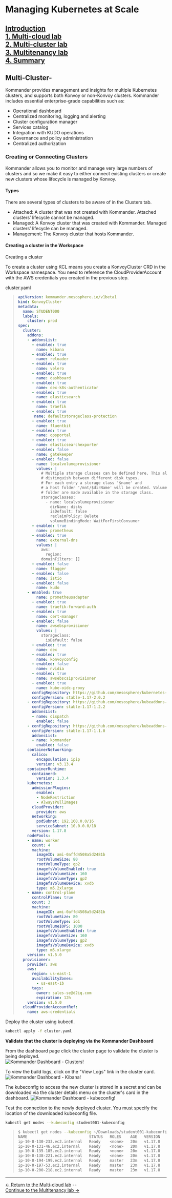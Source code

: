 # Managing Kubernetes at Scale

[Introduction](https://github.com/mesosphere/kommander-workshop-student/blob/master/README.md#introduction)  
[1. Multi-cloud lab](https://github.com/mesosphere/kommander-workshop-student/blob/master/multi-cloud-lab.md#Multi-cloud-lab)  
[2. Multi-cluster lab](https://github.com/mesosphere/kommander-workshop-student/blob/master/multi-cluster-lab.md#Multi-Cluster-Lab)  
[3. Multitenancy lab](https://github.com/mesosphere/kommander-workshop-student/blob/master/multitenancy-lab.md#Multitenancy-Lab)  
[4. Summary](https://github.com/mesosphere/kommander-workshop-student/blob/master/summary.md#Summary)  
---

## Multi-Cluster-

Kommander provides management and insights for multiple Kubernetes clusters, and supports both Konvoy or non-Konvoy clusters. Kommander includes essential enterprise-grade capabilities such as:

- Operational dashboard
- Centralized monitoring, logging and alerting
- Cluster configuration manager
- Services catalog
- Integration with KUDO operations
- Governance and policy administration
- Centralized authorization

### Creating or Connecting Clusters

Kommander allows you to monitor and manage very large numbers of clusters and so we make it easy to either connect existing clusters or create new clusters whose lifecycle is managed by Konvoy.

#### Types

There are several types of clusters to be aware of in the Clusters tab.

- Attached: A cluster that was not created with Kommander. Attached clusters’ lifecycle cannot be managed.
- Managed: A Konvoy cluster that was created with Kommander. Managed clusters’ lifecycle can be managed.
- Management: The Konvoy cluster that hosts Kommander.

#### Creating a cluster in the Workspace

Creating a cluster

To create a cluster using KCL means you create a KonvoyCluster CRD in the Workspace namespace. You need to reference the CloudProviderAccount with the AWS credentials you created in the previous step.

cluster.yaml
> ```yaml
> apiVersion: kommander.mesosphere.io/v1beta1
> kind: KonvoyCluster
> metadata:
>   name: STUDENT000
>   labels:
>     cluster: prod
> spec:
>   cluster:
>     addons:
>     - addonsList:
>       - enabled: true
>         name: kibana
>       - enabled: true
>         name: reloader
>       - enabled: true
>         name: velero
>       - enabled: true
>         name: dashboard
>       - enabled: true
>         name: dex-k8s-authenticator
>       - enabled: true
>         name: elasticsearch
>       - enabled: true
>         name: traefik
>       - enabled: true
>        name: defaultstorageclass-protection
>       - enabled: true
>         name: fluentbit
>       - enabled: true
>         name: opsportal
>       - enabled: true
>         name: elasticsearchexporter
>       - enabled: false
>         name: gatekeeper
>       - enabled: false
>         name: localvolumeprovisioner
>         values: |
>           # Multiple storage classes can be defined here. This allows to, e.g.,
>           # distinguish between different disk types.
>           # For each entry a storage class '$name' and
>           # a host folder '/mnt/$dirName' will be created. Volumes mounted to this
>           # folder are made available in the storage class.
>           storageclasses:
>             - name: localvolumeprovisioner
>               dirName: disks
>               isDefault: false
>               reclaimPolicy: Delete
>               volumeBindingMode: WaitForFirstConsumer
>       - enabled: true
>         name: prometheus
>       - enabled: true
>         name: external-dns
>         values: |
>           aws:
>             region:
>           domainFilters: []
>       - enabled: false
>         name: flagger
>       - enabled: false
>         name: istio
>       - enabled: false
>         name: kudo
>     - enabled: true
>         name: prometheusadapter
>       - enabled: true
>         name: traefik-forward-auth
>       - enabled: true
>         name: cert-manager
>       - enabled: false
>         name: awsebsprovisioner
>         values: |
>           storageclass:
>             isDefault: false
>       - enabled: true
>         name: dex
>       - enabled: true
>         name: konvoyconfig
>       - enabled: false
>         name: nvidia
>       - enabled: true
>         name: awsebscsiprovisioner
>       - enabled: true
>         name: kube-oidc-proxy
>       configRepository: https://github.com/mesosphere/kubernetes-base-addons
>       configVersion: stable-1.17-2.0.2
>     - configRepository: https://github.com/mesosphere/kubeaddons-dispatch
>       configVersion: stable-1.17-1.2.2
>       addonsList:
>       - name: dispatch
>         enabled: false
>     - configRepository: https://github.com/mesosphere/kubeaddons-kommander
>       configVersion: stable-1.17-1.1.0
>       addonsList:
>       - name: kommander
>         enabled: false
>     containerNetworking:
>       calico:
>         encapsulation: ipip
>         version: v3.13.4
>     containerRuntime:
>       containerd:
>         version: 1.3.4
>     kubernetes:
>       admissionPlugins:
>         enabled:
>         - NodeRestriction
>         - AlwaysPullImages
>       cloudProvider:
>         provider: aws
>       networking:
>         podSubnet: 192.168.0.0/16
>         serviceSubnet: 10.0.0.0/18
>       version: 1.17.8
>     nodePools:
>     - name: worker
>       count: 4
>       machine:
>         imageID: ami-0affd4508a5d2481b
>         rootVolumeSize: 80
>         rootVolumeType: gp2
>         imagefsVolumeEnabled: true
>         imagefsVolumeSize: 160
>         imagefsVolumeType: gp2
>         imagefsVolumeDevice: xvdb
>         type: m5.2xlarge
>     - name: control-plane
>       controlPlane: true
>       count: 3
>       machine:
>         imageID: ami-0affd4508a5d2481b
>         rootVolumeSize: 80
>         rootVolumeType: io1
>         rootVolumeIOPS: 1000
>         imagefsVolumeEnabled: true
>         imagefsVolumeSize: 160
>         imagefsVolumeType: gp2
>         imagefsVolumeDevice: xvdb
>         type: m5.xlarge
>     version: v1.5.0
>   provisioner:
>     provider: aws
>     aws:
>       region: us-east-1
>       availabilityZones:
>         - us-east-1b
>       tags:
>         owner: sales-se@d2iq.com
>         expiration: 12h
>     version: v1.5.0
>   cloudProviderAccountRef:
>     name: aws-credentials
> ```

Deploy the cluster using kubectl.

```bash
kubectl apply -f cluster.yaml
```
**Validate that the cluster is deploying via the Kommander Dashboard**

From the dashboard page click the cluster page to validate the cluster is being deployed.  
![Kommander Dashboard - Clusters!](https://github.com/mesosphere/kommander-workshop-student/blob/master/images/dashboard-clusters.png)

To view the build logs, click on the "View Logs" link in the cluster card.  
![Kommander Dashboard - Kibana!](https://github.com/mesosphere/kommander-workshop-student/blob/master/images/kibana-dashboard.png)

The kubeconfig to access the new cluster is stored in a secret and can be downloaded via the cluster details menu on the cluster's card in the dashboard.
![Kommander Dashboard - kubeconfig!](https://github.com/mesosphere/kommander-workshop-student/blob/master/images/kubeconfig.png)

Test the connection to the newly deployed cluster.  You must specify the location of the downloaded kubeconfig file.

```bash
kubectl get nodes --kubeconfig student001-kubeconfig
```

>```bash
> $ kubectl get nodes --kubeconfig ~/Downloads/student001-kubeconfig.yaml
> NAME                           STATUS   ROLES    AGE   VERSION
> ip-10-0-130-233.ec2.internal   Ready    <none>   20m   v1.17.8
> ip-10-0-131-46.ec2.internal    Ready    <none>   20m   v1.17.8
> ip-10-0-135-185.ec2.internal   Ready    <none>   20m   v1.17.8
> ip-10-0-138-221.ec2.internal   Ready    <none>   20m   v1.17.8
> ip-10-0-194-199.ec2.internal   Ready    master   23m   v1.17.8
> ip-10-0-197-53.ec2.internal    Ready    master   23m   v1.17.8
> ip-10-0-200-218.ec2.internal   Ready    master   23m   v1.17.8
> ```
---  
[<- Return to the Multi-cloud lab](https://github.com/mesosphere/kommander-workshop-student/blob/master/multi-cloud-lab.md#Multi-cloud-lab) --  
[Continue to the Multitenancy lab ->](https://github.com/mesosphere/kommander-workshop-student/blob/master/multitenancy-lab.md#Multitenancy-Lab)